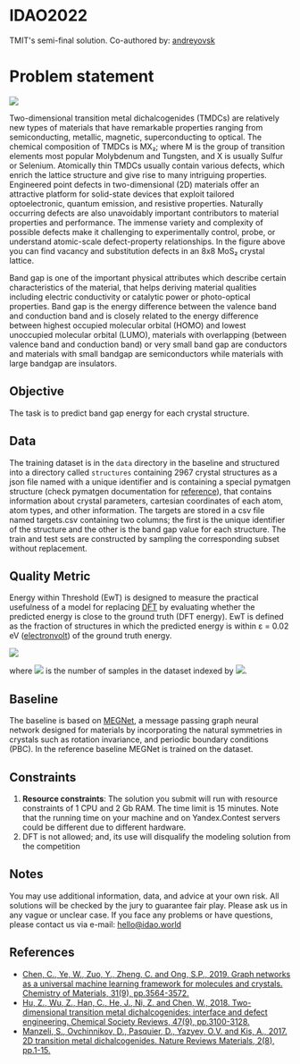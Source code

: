# IDAO2022
TMIT's semi-final solution. Co-authored by: [andreyovsk](https://github.com/andreyovsk)

# Problem statement
![](https://i.ibb.co/RzWkkmN/image.png)

Two-dimensional transition metal dichalcogenides (TMDCs) are relatively new types of materials that have remarkable properties ranging from semiconducting, metallic, magnetic, superconducting to optical. The chemical composition of TMDCs is MX₂; where M is the group of transition elements most popular Molybdenum and Tungsten, and X is usually Sulfur or Selenium. Atomically thin TMDCs usually contain various defects, which enrich the lattice structure and give rise to many intriguing properties. Engineered point defects in two-dimensional (2D) materials offer an attractive platform for solid-state devices that exploit tailored optoelectronic, quantum emission, and resistive properties. Naturally occurring defects are also unavoidably important contributors to material properties and performance. The immense variety and complexity of possible defects make it challenging to experimentally control, probe, or understand atomic-scale defect-property relationships. In the figure above you can find vacancy and substitution defects in an 8x8 MoS₂ crystal lattice.


Band gap is one of the important physical attributes which describe certain characteristics of the material, that helps deriving material qualities including electric conductivity or catalytic power or photo-optical properties. Band gap is the energy difference between the valence band and conduction band and is closely related to the energy difference between highest occupied molecular orbital (HOMO) and lowest unoccupied molecular orbital (LUMO), materials with overlapping (between valence band and conduction band) or very small band gap are conductors and materials with small bandgap are semiconductors while materials with large bandgap are insulators.

## Objective 
The task is to predict band gap energy for each crystal structure.

## Data
The training dataset is in the `data` directory in the baseline and structured into a directory called `structures` containing 2967 crystal structures as a json file named with a unique identifier and is containing a special pymatgen structure (check pymatgen documentation for [reference](https://pymatgen.org/index.html)), that contains information about crystal parameters, cartesian coordinates of each atom, atom types, and other information. The targets are stored in a csv file named targets.csv containing two columns; the first is the unique identifier of the structure and the other is the band gap value for each structure. The train and test sets are constructed by sampling the corresponding subset without replacement.

## Quality Metric
Energy within Threshold (EwT) is designed to measure the practical usefulness of a model for replacing [DFT](https://en.wikipedia.org/wiki/Discrete_Fourier_transform) by evaluating whether the predicted energy is close to the ground truth (DFT energy). EwT is defined as the fraction of structures in which the predicted energy is within ε = 0.02 eV ([electronvolt](https://en.wikipedia.org/wiki/Electronvolt)) of the ground truth energy. 

<img src="https://render.githubusercontent.com/render/math?math=\text{EwT} = \frac{1}{N}\sum_i \left| E_{\text{predicted},i} - E_{\text{DFT},i} \right| < \epsilon">

where <img src="https://render.githubusercontent.com/render/math?math=N"> is the number of samples in the dataset indexed by <img src="https://render.githubusercontent.com/render/math?math=i">.

## Baseline
The baseline is based on [MEGNet](https://arxiv.org/pdf/1812.05055.pdf), a message passing graph neural network designed for materials by incorporating the natural symmetries in crystals such as rotation invariance, and periodic boundary conditions (PBC). In the reference baseline MEGNet is trained on the dataset.

## Constraints
1. **Resource constraints**: The solution you submit will run with resource constraints of 1 CPU and 2 Gb RAM. The time limit is 15 minutes. Note that the running time on your machine and on Yandex.Contest servers could be different due to different hardware. 
1. DFT is not allowed; and, its use will disqualify the modeling solution from the competition

## Notes
You may use additional information, data, and advice at your own risk. All solutions will be checked by the jury to guarantee fair play. Please ask us in any vague or unclear case. If you face any problems or have questions, please contact us via e-mail: <a href = "mailto:hello@idao.world">hello@idao.world</a>

## References
* <a href="https://arxiv.org/pdf/1812.05055.pdf">Chen, C., Ye, W., Zuo, Y., Zheng, C. and Ong, S.P., 2019. Graph networks as a universal machine learning framework for molecules and crystals. Chemistry of Materials, 31(9), pp.3564-3572.</a>
* <a href="https://ir.nsfc.gov.cn//paperDownload/ZD5437990.pdf" target="_blank">Hu, Z., Wu, Z., Han, C., He, J., Ni, Z. and Chen, W., 2018. Two-dimensional transition metal dichalcogenides: interface and defect engineering. Chemical Society Reviews, 47(9), pp.3100-3128.</a>
* <a href="https://www.nature.com/articles/natrevmats201733" target="_blank">Manzeli, S., Ovchinnikov, D., Pasquier, D., Yazyev, O.V. and Kis, A., 2017. 2D transition metal dichalcogenides. Nature Reviews Materials, 2(8), pp.1-15.</a>
